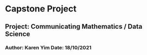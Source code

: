# Capstone Project

## Project: Communicating Mathematics / Data Science
### Author: Karen Yim	Date: 18/10/2021


